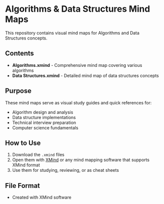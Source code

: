 # Algorithms & Data Structures Mind Maps

This repository contains visual mind maps for Algorithms and Data Structures concepts.

## Contents

- **Algorithms.xmind** - Comprehensive mind map covering various algorithms
- **Data Structures.xmind** - Detailed mind map of data structures concepts

## Purpose

These mind maps serve as visual study guides and quick references for:
- Algorithm design and analysis
- Data structure implementations
- Technical interview preparation
- Computer science fundamentals

## How to Use

1. Download the `.xmind` files
2. Open them with [XMind](https://www.xmind.net/) or any mind mapping software that supports XMind format
3. Use them for studying, reviewing, or as cheat sheets

## File Format

- Created with XMind software

